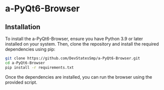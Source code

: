 # a-PyQt6-Browser

## Installation

To install the a-PyQt6-Browser, ensure you have Python 3.9 or later installed on your system. Then, clone the repository and install the required dependencies using pip:

```bash
git clone https://github.com/DevStatesSmp/a-PyQt6-Browser.git
cd a-PyQt6-Browser
pip install -r requirements.txt
```


Once the dependencies are installed, you can run the browser using the provided script.
